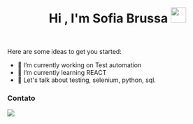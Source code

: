 <h1 align="center"><b>Hi , I'm Sofia Brussa </b><img src="https://media.giphy.com/media/hvRJCLFzcasrR4ia7z/giphy.gif" width="35"></h1>
<!--  -->
<br>


Here are some ideas to get you started:
- 🔭 I’m currently working on Test automation
- 🌱 I’m currently learning REACT
- 💬 Let's talk about testing, selenium, python, sql.



### Contato

<div>
   <a href="https://www.linkedin.com/in/sofia-brussa-osella-09a70442/" target="_blank"><img src="https://img.shields.io/badge/-LinkedIn-%230077B5?style=for-the-badge&logo=linkedin&logoColor=white" target="_blank"></a> 
</div>
